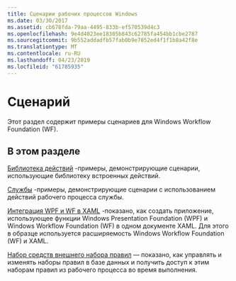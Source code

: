 ```yaml
---
title: Сценарии рабочих процессов Windows
ms.date: 03/30/2017
ms.assetid: cb678fda-79aa-4495-833b-ef570539d4c3
ms.openlocfilehash: 9e4d4023ee18305b843c62785fa454bb1cbe2787
ms.sourcegitcommit: 9b552addadfb57fab0b9e7852ed4f1f1b8a42f8e
ms.translationtype: MT
ms.contentlocale: ru-RU
ms.lasthandoff: 04/23/2019
ms.locfileid: "61785935"
---
```

# <a name="scenario"></a>Сценарий

Этот раздел содержит примеры сценариев для Windows Workflow Foundation (WF).  
  
## <a name="in-this-section"></a>В этом разделе

[Библиотека действий](activity-library.md) -примеры, демонстрирующие сценарии, использующие библиотеку встроенных действий.  
  
[Службы](accessing-operationcontext.md) -примеры, демонстрирующие сценарии с использованием действий рабочего процесса службы.  
  
[Интеграция WPF и WF в XAML](wpf-and-wf-integration-in-xaml.md) -показано, как создать приложение, использующее функции Windows Presentation Foundation (WPF) и Windows Workflow Foundation (WF) в одном документе XAML. Для этого в образце используется расширяемость Windows Workflow Foundation (WF) и XAML.  
  
[Набор средств внешнего набора правил](external-ruleset-toolkit.md) — показано, как управлять и изменять наборы правил в базе данных и получить доступ к этим наборам правил из рабочего процесса во время выполнения.
